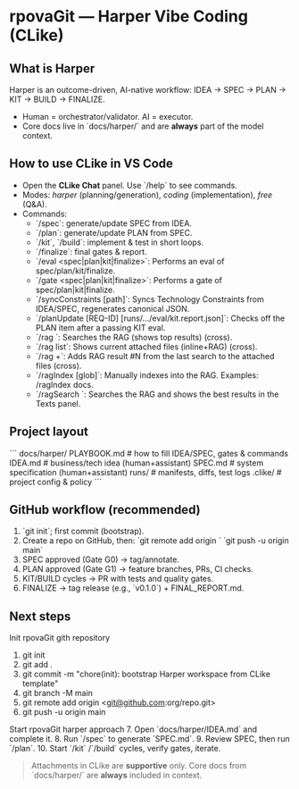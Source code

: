 # rpovaGit — Harper Vibe Coding (CLike)

## What is Harper
Harper is an outcome-driven, AI-native workflow: IDEA → SPEC → PLAN → KIT → BUILD → FINALIZE.
- Human = orchestrator/validator. AI = executor.
- Core docs live in \`docs/harper/\` and are **always** part of the model context.

## How to use CLike in VS Code
- Open the **CLike Chat** panel. Use \`/help\` to see commands.
- Modes: *harper* (planning/generation), *coding* (implementation), *free* (Q&A).
- Commands:
  - \`/spec\`: generate/update SPEC from IDEA.
  - \`/plan\`: generate/update PLAN from SPEC.
  - \`/kit\`, \`/build\`: implement & test in short loops.
  - \`/finalize\`: final gates & report.
  - \`/eval <spec|plan|kit|finalize>\`: Performs an eval of spec/plan/kit/finalize.
  - \`/gate <spec|plan|kit|finalize>\`: Performs a gate of spec/plan|kit|finalize. 
  - \`/syncConstraints [path]\`: Syncs Technology Constraints from IDEA/SPEC, regenerates canonical JSON.
  - \`/planUpdate [REQ-ID] [runs/.../eval/kit.report.json]\`: Checks off the PLAN item after a passing KIT eval.
  - \`/rag <query>\`: Searches the RAG (shows top results) (cross).
  - \`/rag list\`: Shows current attached files (inline+RAG) (cross).
  - \`/rag +<N>\`: Adds RAG result #N from the last search to the attached files (cross).
  - \`/ragIndex [glob]\`: Manually indexes into the RAG. Examples: /ragIndex docs.
  - \`/ragSearch <query>\`: Searches the RAG and shows the best results in the Texts panel.

## Project layout
\`\`\`
docs/harper/
  PLAYBOOK.md   # how to fill IDEA/SPEC, gates & commands
  IDEA.md       # business/tech idea (human+assistant)
  SPEC.md       # system specification (human+assistant)
runs/           # manifests, diffs, test logs
.clike/         # project config & policy
\`\`\`

## GitHub workflow (recommended)
1. \`git init\`; first commit (bootstrap).
2. Create a repo on GitHub, then:
   \`git remote add origin <your-repo-url>\`
   \`git push -u origin main\`
3. SPEC approved (Gate G0) → tag/annotate.
4. PLAN approved (Gate G1) → feature branches, PRs, CI checks.
5. KIT/BUILD cycles → PR with tests and quality gates.
6. FINALIZE → tag release (e.g., \`v0.1.0\`) + FINAL_REPORT.md.

## Next steps
Init rpovaGit gith repository
1. git init
2. git add .
3. git commit -m "chore(init): bootstrap Harper workspace from CLike template"
4. git branch -M main
5. git remote add origin <git@github.com:org/repo.git>
6. git push -u origin main

Start rpovaGit harper approach
7. Open \`docs/harper/IDEA.md\` and complete it.
8. Run \`/spec\` to generate \`SPEC.md\`.
9. Review SPEC, then run \`/plan\`.
10. Start \`/kit\` /\`/build\` cycles, verify gates, iterate.

> Attachments in CLike are **supportive** only. Core docs from \`docs/harper/\` are **always** included in context.